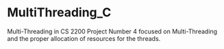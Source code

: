 # MultiThreading_C
Multi-Threading in CS 2200
Project Number 4 focused on Multi-Threading and the proper allocation of resources for the threads.
